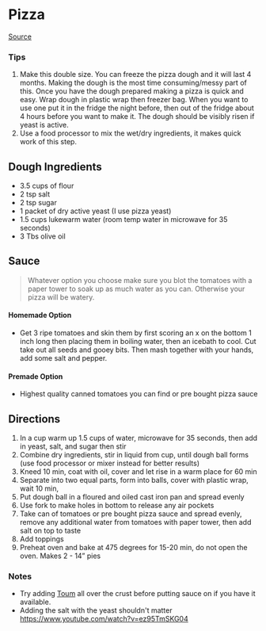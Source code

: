 # Pizza

[Source](https://www.reddit.com/r/Breadit/comments/19fgwj7/best_sameday_pizza_dough_recipe/)

### Tips

1. Make this double size. You can freeze the pizza dough and it will last 4 months. Making the dough is the most time consuming/messy part of this. Once you have the dough prepared making a pizza is quick and easy. Wrap dough in plastic wrap then freezer bag. When you want to use one put it in the fridge the night before, then out of the fridge about 4 hours before you want to make it. The dough should be visibly risen if yeast is active.
1. Use a food processor to mix the wet/dry ingredients, it makes quick work of this step.

## Dough Ingredients

- 3.5 cups of flour
- 2 tsp salt
- 2 tsp sugar
- 1 packet of dry active yeast (I use pizza yeast)
- 1.5 cups lukewarm water (room temp water in microwave for 35 seconds)
- 3 Tbs olive oil

## Sauce

> Whatever option you choose make sure you blot the tomatoes with a paper tower to soak up as much water as you can. Otherwise your pizza will be watery.

#### Homemade Option

- Get 3 ripe tomatoes and skin them by first scoring an x on the bottom 1 inch long then placing them in boiling water, then an icebath to cool. Cut take out all seeds and gooey bits. Then mash together with your hands, add some salt and pepper.

#### Premade Option

- Highest quality canned tomatoes you can find or pre bought pizza sauce

## Directions

1. In a cup warm up 1.5 cups of water, microwave for 35 seconds, then add in yeast, salt, and sugar then stir
1. Combine dry ingredients, stir in liquid from cup, until dough ball forms (use food processor or mixer instead for better results)
1. Kneed 10 min, coat with oil, cover and let rise in a warm place for 60 min
1. Separate into two equal parts, form into balls, cover with plastic wrap, wait 10 min,
1. Put dough ball in a floured and oiled cast iron pan and spread evenly
1. Use fork to make holes in bottom to release any air pockets
1. Take can of tomatoes or pre bought pizza sauce and spread evenly, remove any additional water from tomatoes with paper tower, then add salt on top to taste
1. Add toppings
1. Preheat oven and bake at 475 degrees for 15-20 min, do not open the oven. Makes 2 - 14” pies

### Notes

- Try adding [Toum](https://github.com/gabrie30/recipes/blob/main/cookbook/toum.md) all over the crust before putting sauce on if you have it available.
- Adding the salt with the yeast shouldn't matter https://www.youtube.com/watch?v=ez95TmSKG04
